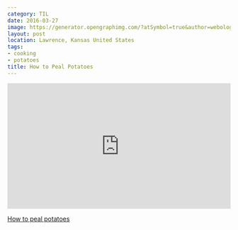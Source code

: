 ```yaml
---
category: TIL
date: 2016-03-27
image: https://generator.opengraphimg.com/?atSymbol=true&author=webology&authorSize=text-2xl&tags=cooking%2Cpotatoes&title=How+to+Peal+Potatoes
layout: post
location: Lawrence, Kansas United States
tags:
- cooking
- potatoes
title: How to Peal Potatoes
---
```


<style>.embed-container { position: relative; padding-bottom: 56.25%; height: 0; overflow: hidden; max-width: 100%; } .embed-container iframe, .embed-container object, .embed-container embed { position: absolute; top: 0; left: 0; width: 100%; height: 100%; }</style><div class='embed-container'><iframe src='https://www.youtube.com/embed/mbHeddAnrZs' frameborder='0' allowfullscreen></iframe></div>

[How to peal potatoes](https://www.youtube.com/watch?v=mbHeddAnrZs)